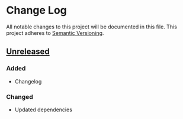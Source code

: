 # Change Log
All notable changes to this project will be documented in this file.
This project adheres to [Semantic Versioning](http://semver.org/).

## [Unreleased]
### Added
- Changelog

### Changed
- Updated dependencies


[Unreleased]: https://github.com/smartive/giuseppe/compare/v0.3.2...master
